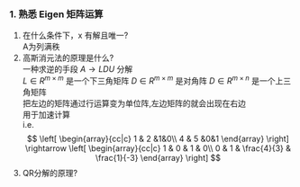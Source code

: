 <!--
 * @Author: Liu Weilong
 * @Date: 2021-01-16 22:12:11
 * @LastEditors: Liu Weilong
 * @LastEditTime: 2021-01-22 19:34:37
 * @Description: 
-->
### 1. 熟悉 Eigen 矩阵运算
1. 在什么条件下，x 有解且唯⼀?<br>
   A为列满秩<br>
2. ⾼斯消元法的原理是什么?<br> 
   一种求逆的手段   $A\rightarrow{LDU}$ 分解 <br>
   $L\in{R^{m×m}}$ 是一个下三角矩阵 $D\in{R^{m×m}}$ 是对角阵 $D\in{R^{m×n}}$ 是一个上三角矩阵<br>
   把左边的矩阵通过行运算变为单位阵,左边矩阵的就会出现在右边<br>
   用于加速计算<br>
   i.e.
   $$
        \left[
        \begin{array}{cc|c}
        1 & 2 &1&0\\
        4 & 5 &0&1
        \end{array}
        \right]
        \rightarrow
        \left[
        \begin{array}{cc|c}
        1 & 0 & 1 & 0\\
        0 & 1 & \frac{4}{3} & \frac{1}{-3}
        \end{array}
        \right]
   $$
3. QR分解的原理?<br>
   